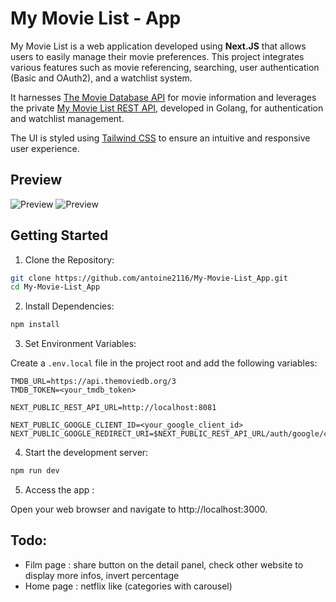 # My Movie List - App

My Movie List is a web application developed using **Next.JS** that allows users to easily manage their movie preferences. This project integrates various features such as movie referencing, searching, user authentication (Basic and OAuth2), and a watchlist system.

It harnesses [The Movie Database API](https://developer.themoviedb.org/reference) for movie information and leverages the private [My Movie List REST API](https://github.com/antoine2116/My-Movie-List_RestAPI), developed in Golang, for authentication and watchlist management.

The UI is styled using [Tailwind CSS](https://tailwindcss.com/) to ensure an intuitive and responsive user experience.

## Preview
![Preview](https://github.com/antoine2116/My-Movie-List_App/preview\preview-dark.png#gh-dark-mode-only)
![Preview](https://github.com/antoine2116/My-Movie-List_App/preview\preview-dark.png#gh-light-mode-only)

## Getting Started

1. Clone the Repository:

```bash
git clone https://github.com/antoine2116/My-Movie-List_App.git
cd My-Movie-List_App
```

2. Install Dependencies:

```bash
npm install
```

3. Set Environment Variables:

Create a `.env.local` file in the project root and add the following variables:

```dosini
TMDB_URL=https://api.themoviedb.org/3
TMDB_TOKEN=<your_tmdb_token>

NEXT_PUBLIC_REST_API_URL=http://localhost:8081

NEXT_PUBLIC_GOOGLE_CLIENT_ID=<your_google_client_id>
NEXT_PUBLIC_GOOGLE_REDIRECT_URI=$NEXT_PUBLIC_REST_API_URL/auth/google/callback
```

4. Start the development server:

```bash
npm run dev
```

5. Access the app :

Open your web browser and navigate to http://localhost:3000.

## Todo:

- Film page : share button on the detail panel, check other website to display more infos, invert percentage
- Home page : netflix like (categories with carousel)
